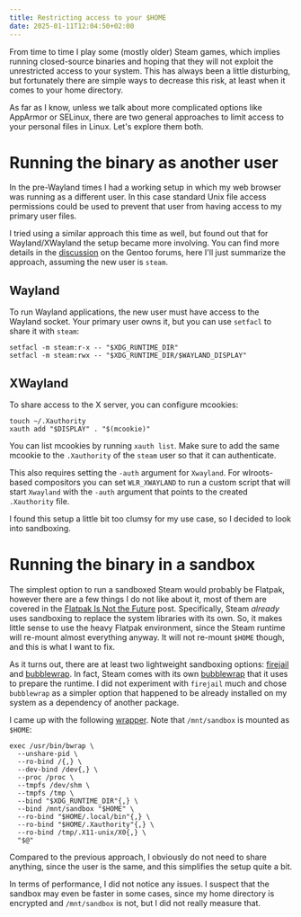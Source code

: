```yaml
---
title: Restricting access to your $HOME
date: 2025-01-11T12:04:50+02:00
---
```


From time to time I play some (mostly older) Steam games, which implies running closed-source binaries and hoping that they will not exploit the unrestricted access to your system. This has always been a little disturbing, but fortunately there are simple ways to decrease this risk, at least when it comes to your home directory.

<!--more-->

As far as I know, unless we talk about more complicated options like AppArmor or SELinux, there are two general approaches to limit access to your personal files in Linux. Let's explore them both.

# Running the binary as another user

In the pre-Wayland times I had a working setup in which my web browser was running as a different user. In this case standard Unix file access permissions could be used to prevent that user from having access to my primary user files.

I tried using a similar approach this time as well, but found out that for Wayland/XWayland the setup became more involving. You can find more details in the [discussion](https://forums.gentoo.org/viewtopic-t-1133520-start-0-postdays-0-postorder-asc-highlight-.html) on the Gentoo forums, here I'll just summarize the approach, assuming the new user is `steam`.

## Wayland

To run Wayland applications, the new user must have access to the Wayland socket. Your primary user owns it, but you can use `setfacl` to share it with `steam`:

```
setfacl -m steam:r-x -- "$XDG_RUNTIME_DIR"
setfacl -m steam:rwx -- "$XDG_RUNTIME_DIR/$WAYLAND_DISPLAY"
```

## XWayland

To share access to the X server, you can configure mcookies:

```
touch ~/.Xauthority
xauth add "$DISPLAY" . "$(mcookie)"
```

You can list mcookies by running `xauth list`. Make sure to add the same mcookie to the `.Xauthority` of the `steam` user so that it can authenticate.

This also requires setting the `-auth` argument for `Xwayland`. For wlroots-based compositors you can set `WLR_XWAYLAND` to run a custom script that will start `Xwayland` with the `-auth` argument that points to the created `.Xauthority` file. 

I found this setup a little bit too clumsy for my use case, so I decided to look into sandboxing.

# Running the binary in a sandbox

The simplest option to run a sandboxed Steam would probably be Flatpak, however there are a few things I do not like about it, most of them are covered in the [Flatpak Is Not the Future](https://ludocode.com/blog/flatpak-is-not-the-future) post. Specifically, Steam _already_ uses sandboxing to replace the system libraries with its own. So, it makes little sense to use the heavy Flatpak environment, since the Steam runtime will re-mount almost everything anyway. It will not re-mount `$HOME` though, and this is what I want to fix.

As it turns out, there are at least two lightweight sandboxing options: [firejail](https://github.com/netblue30/firejail) and [bubblewrap](https://github.com/containers/bubblewrap). In fact, Steam comes with its own [bubblewrap](https://gitlab.steamos.cloud/steamrt/steam-runtime-tools/-/tree/main/subprojects/bubblewrap?ref_type=heads) that it uses to prepare the runtime. I did not experiment with `firejail` much and chose `bubblewrap` as a simpler option that happened to be already installed on my system as a dependency of another package.

I came up with the following [wrapper](https://git.sr.ht/~kupospelov/dotfiles/tree/700f572b63a66e7eee2f708b269fac39322417e7/item/.local/bin/sandbox). Note that `/mnt/sandbox` is mounted as `$HOME`:

```
exec /usr/bin/bwrap \
  --unshare-pid \
  --ro-bind /{,} \
  --dev-bind /dev{,} \
  --proc /proc \
  --tmpfs /dev/shm \
  --tmpfs /tmp \
  --bind "$XDG_RUNTIME_DIR"{,} \
  --bind /mnt/sandbox "$HOME" \
  --ro-bind "$HOME/.local/bin"{,} \
  --ro-bind "$HOME/.Xauthority"{,} \
  --ro-bind /tmp/.X11-unix/X0{,} \
  "$@"
```

Compared to the previous approach, I obviously do not need to share anything, since the user is the same, and this simplifies the setup quite a bit.

In terms of performance, I did not notice any issues. I suspect that the sandbox may even be faster in some cases, since my home directory is encrypted and `/mnt/sandbox` is not, but I did not really measure that.

